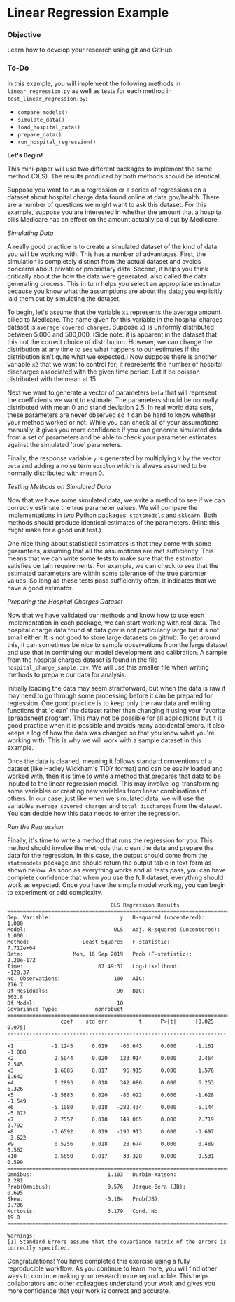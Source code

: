 # Linear Regression Example

### Objective

Learn how to develop your research using git and GitHub.

### To-Do

In this example, you will implement the following methods in `linear_regression.py` as well as tests for each method in `test_linear_regression.py`:

+ `compare_models()`
+ `simulate_data()`
+ `load_hospital_data()`
+ `prepare_data()`
+ `run_hospital_regression()`

**Let's Begin!**

This mini-paper will use two different packages to implement the same method (OLS). The results produced by both methods should be identical.

Suppose you want to run a regression or a series of regressions on a dataset about hospital charge data found online at data.gov/health. There are a number of questions we might want to ask this dataset. For this example, suppose you are interested in whether the amount that a hospital bills Medicare has an effect on the amount actually paid out by Medicare.

*Simulating Data*

A really good practice is to create a simulated dataset of the kind of data you will be working with. This has a number of advantages. First, the simulation is completely distinct from the actual dataset and avoids concerns about private or proprietary data. Second, it helps you think critically about the how the data were generated, also called the data generating process. This in turn helps you select an appropriate estimator because you know what the assumptions are about the data; you explicitly laid them out by simulating the dataset.

To begin, let's assume that the variable `x1` represents the average amount billed to Medicare. The name given for this variable in the hospital charges dataset is `average covered charges`. Suppose `x1` is uniformly distributed between 5,000 and 500,000. (Side note: it is apparent in the dataset that this not the correct choice of distribution. However, we can change the distribution at any time to see what happens to our estimates if the distribution isn't quite what we expected.) Now suppose there is another variable `x2` that we want to control for; it represents the number of hospital discharges associated with the given time period. Let it be poisson distributed with the mean at 15. 

Next we want to generate a vector of parameters `beta` that will represent the coefficients we want to estimate. The parameters should be normally distributed with mean 0 and stand deviation 2.5. In real world data sets, these parameters are never observed so it can be hard to know whether your method worked or not. While you can check all of your assumptions manually, it gives you more confidence if you can generate simulated data from a set of parameters and be able to check your parameter estimates against the simulated 'true' parameters.

Finally, the response variable `y` is generated by multiplying `X` by the vector `beta` and adding a noise term `epsilon` which is always assumed to be normally distributed with mean 0.

*Testing Methods on Simulated Data*

Now that we have some simulated data, we write a method to see if we can correctly estimate the true parameter values. We will compare the implementations in two Python packages: `statsmodels` and `sklearn`. Both methods should produce identical estimates of the parameters. (Hint: this might make for a good unit test.)

One nice thing about statistical estimators is that they come with some guarantees, assuming that all the assumptions are met sufficiently. This means that we can write some tests to make sure that the estimator satisfies certain requirements. For example, we can check to see that the estimated parameters are within some tolerance of the true paramter values. So long as these tests pass sufficiently often, it indicates that we have a good estimator.

*Preparing the Hospital Charges Dataset*

Now that we have validated our methods and know how to use each implementation in each package, we can start working with real data. The hospital charge data found at data.gov is not particularly large but it's not small either. It is not good to store large datasets on github. To get around this, it can sometimes be nice to sample observations from the large dataset and use that in continuing our model development and calibration. A sample from the hospital charges dataset is found in the file `hospital_charge_sample.csv`. We will use this smaller file when writing methods to prepare our data for analysis.

Initially loading the data may seem straitforward, but when the data is raw it may need to go through some processing before it can be prepared for regression. One good practice is to keep only the raw data and writing functions that 'clean' the dataset rather than changing it using your favorite spreadsheet program. This may not be possible for all applications but it is good practice when it is possible and avoids many accidental errors. It also keeps a log of how the data was changed so that you know what you're working with. This is why we will work with a sample dataset in this example.

Once the data is cleaned, meaning it follows standard conventions of a dataset (like Hadley Wickham's TIDY format) and can be easily loaded and worked with, then it is time to write a method that prepares that data to be inputed to the linear regression model. This may involve log-transforming some variables or creating new variables from linear combinations of others. In our case, just like when we simulated data, we will use the variables `average covered charges` and `total discharges` from the dataset. You can decide how this data needs to enter the regression.

*Run the Regression*

Finally, it's time to write a method that runs the regression for you. This method should involve the methods that clean the data and prepare the data for the regression. In this case, the output should come from the `statsmodels` package and should return the output table in text form as shown below. As soon as everything works and all tests pass, you can have complete confidence that when you use the full dataset, everything should work as expected. Once you have the simple model working, you can begin to experiment or add complexity.


```
                                 OLS Regression Results                                
=======================================================================================
Dep. Variable:                      y   R-squared (uncentered):                   1.000
Model:                            OLS   Adj. R-squared (uncentered):              1.000
Method:                 Least Squares   F-statistic:                          7.712e+04
Date:                Mon, 16 Sep 2019   Prob (F-statistic):                   2.20e-172
Time:                        07:49:31   Log-Likelihood:                         -128.37
No. Observations:                 100   AIC:                                      276.7
Df Residuals:                      90   BIC:                                      302.8
Df Model:                          10                                                  
Covariance Type:            nonrobust                                                  
==============================================================================
                 coef    std err          t      P>|t|      [0.025      0.975]
------------------------------------------------------------------------------
x1            -1.1245      0.019    -60.643      0.000      -1.161      -1.088
x2             2.5044      0.020    123.914      0.000       2.464       2.545
x3             1.6085      0.017     96.915      0.000       1.576       1.642
x4             6.2893      0.018    342.086      0.000       6.253       6.326
x5            -1.5883      0.020    -80.022      0.000      -1.628      -1.549
x6            -5.1080      0.018   -282.434      0.000      -5.144      -5.072
x7             2.7557      0.018    149.065      0.000       2.719       2.792
x8            -3.6592      0.019   -193.913      0.000      -3.697      -3.622
x9             0.5256      0.018     28.674      0.000       0.489       0.562
x10            0.5650      0.017     33.328      0.000       0.531       0.599
==============================================================================
Omnibus:                        1.103   Durbin-Watson:                   2.281
Prob(Omnibus):                  0.576   Jarque-Bera (JB):                0.695
Skew:                          -0.184   Prob(JB):                        0.706
Kurtosis:                       3.179   Cond. No.                         19.0
==============================================================================

Warnings:
[1] Standard Errors assume that the covariance matrix of the errors is correctly specified.
```


Congratulations! You have completed this exercise using a fully reproducible workflow. As you continue to learn more, you will find other ways to continue making your research more reproducible. This helps collaborators and other colleagues understand your work and gives you more confidence that your work is correct and accurate.
